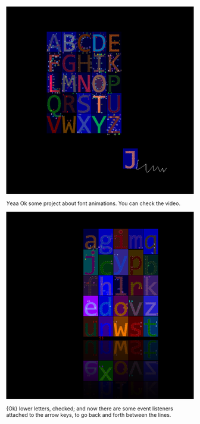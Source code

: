 ![Mont](pix/Mont.png)

*Y*eaa Ok some project about font animations. You can check the video.

![Mont2](pix/Mont2.png)

{Ok} lower letters, checked; and now there are some event listeners attached to the arrow keys, to go back and forth between the lines.